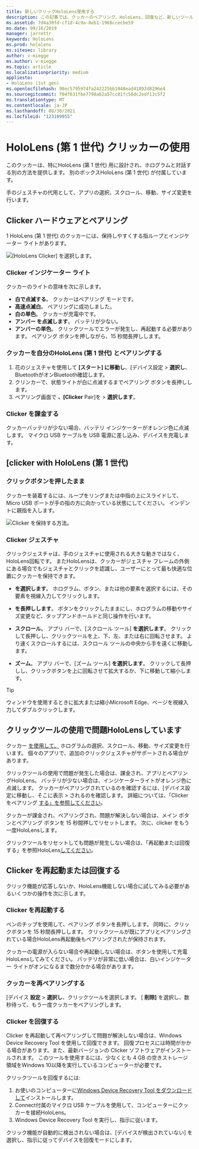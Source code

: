 ```yaml
---
title: 新しいクリックHoloLens使用する
description: この記事では、クッカーのペアリング、HoloLens、回復など、新しいツールを使用する方法について説明します。
ms.assetid: 7d4a30fd-cf1d-4c9a-8eb1-1968ccecbe59
ms.date: 09/16/2019
manager: jarrettr
keywords: HoloLens
ms.prod: hololens
ms.sitesec: library
author: v-miegge
ms.author: v-miegge
ms.topic: article
ms.localizationpriority: medium
appliesto:
- HoloLens (1st gen)
ms.openlocfilehash: 98ec5795974fa242225bb1048ead41892d8296e4
ms.sourcegitcommit: f04f631fbe7798a82a57cc01fc56dc2edf13c5f2
ms.translationtype: MT
ms.contentlocale: ja-JP
ms.lasthandoff: 08/30/2021
ms.locfileid: "123189955"
---
```

# <a name="use-the-hololens-1st-gen-clicker"></a>HoloLens (第 1 世代) クリッカーの使用

このクッカーは、特にHoloLens (第 1 世代) 用に設計され、ホログラムと対話する別の方法を提供します。 別のボックスHoloLens (第 1 世代) が付属しています。

手のジェスチャの代用として、アプリの選択、スクロール、移動、サイズ変更を行います。

## <a name="clicker-hardware-and-pairing"></a>Clicker ハードウェアとペアリング

1 HoloLens (第 1 世代) のクッカーには、保持しやすくする指ループとインジケーター ライトがあります。

![[HoloLens Clicker] を選択します。](images/use-hololens-clicker-1.png)

### <a name="clicker-indicator-lights"></a>Clicker インジケーター ライト

クッカーのライトの意味を次に示します。

- **白で点滅する**。 クッカーはペアリング モードです。
- **高速点滅白**。 ペアリングに成功しました。
- **白の単色**。 クッカーが充電中です。
- **アンバー を点滅します**。 バッテリが少ない。
- **アンバーの単色**。 クリックツールでエラーが発生し、再起動する必要があります。 ペアリング ボタンを押しながら、15 秒間長押しします。

### <a name="pair-the-clicker-with-your-hololens-1st-gen"></a>クッカーを自分のHoloLens (第 1 世代) とペアリングする

1. 花のジェスチャを使用して **[スタート] に移動し**、[デバイス設定  >  **選択し**、BluetoothがオンBluetooth確認します。
1. クリンカーで、状態ライトが白に点滅するまでペアリング ボタンを長押しします。
1. ペアリング画面で **、[Clicker** Pair]を  >  **選択します**。

### <a name="charge-the-clicker"></a>Clicker を課金する

クッカーバッテリが少ない場合、バッテリ インジケーターがオレンジ色に点滅します。 マイクロ USB ケーブルを USB 電源に差し込み、デバイスを充電します。

## <a name="use-the-clicker-with-hololens-1st-gen"></a>[clicker with HoloLens (第 1 世代)

### <a name="hold-the-clicker"></a>クリックボタンを押したまま

クッカーを装着するには、ループをリングまたは中指の上にスライドして、Micro USB ポートが手の指の方に向かっている状態にしてください。 インデントに親指を入します。

![Clicker を保持する方法。](images/use-hololens-clicker-2.png)

### <a name="clicker-gestures"></a>Clicker ジェスチャ

クリックジェスチャは、手のジェスチャに使用される大きな動きではなく、HoloLens回転です。 またHoloLensは、クッカーがジェスチャ フレームの外側にある場合でもジェスチャとクリックを認識[](hololens1-basic-usage.md)し、ユーザーにとって最も快適な位置にクッカーを保持できます。

- **を選択します**。 ホログラム、ボタン、または他の要素を選択するには、その要素を視線入力してクリックします。

- **を長押しします**。 ボタンをクリックしたままにし、ホログラムの移動やサイズ変更など、タップアンドホールドと同じ操作を行います。

- **スクロール**。 アプリ バーで、[スクロール ツール] **を選択します**。 クリックして長押しし、クリックツールを上、下、左、または右に回転させます。 より速くスクロールするには、スクロール ツールの中央から手を遠くに移動します。

- **ズーム**。 アプリ バーで、[ズーム ツール] **を選択します**。 クリックして長押しし、クリックボタンを上に回転させて拡大するか、下に移動して縮小します。

> [!TIP]
> ウィンドウを使用するときに拡大または縮小Microsoft Edge、ページを視線入力してダブルクリックします。

## <a name="im-having-problems-using-the-hololens-clicker"></a>クリックツールの使用で問題HoloLensしています

クッカー [を使用して、](hololens1-clicker.md) ホログラムの選択、スクロール、移動、サイズ変更を行います。 個々のアプリで、追加のクリックジェスチャがサポートされる場合があります。

クリックツールの使用で問題が発生した場合は、課金され、アプリとペアリングHoloLens。 バッテリが少ない場合は、インジケーターライトがオレンジ色に点滅します。 クッカーがペアリングされているのを確認するには、[デバイス設定に移動し、そこに表示  >  されるのを確認します。 詳細については、「Clicker をペアリング [する」を参照してください](hololens1-clicker.md)。

クッカーが課金され、ペアリングされ、問題が解決しない場合は、メイン ボタンとペアリング ボタンを 15 秒間押してリセットします。 次に、clicker をもう一度HoloLensします。

クリックツールをリセットしても問題が発生しない場合は、「再起動または回復する」を参照HoloLens[してください](hololens1-clicker.md#restart-or-recover-the-clicker)。
## <a name="restart-or-recover-the-clicker"></a>Clicker を再起動または回復する

クリック機能が応答しないか、HoloLens機能しない場合に試してみる必要があるいくつかの操作を次に示します。

### <a name="restart-the-clicker"></a>Clicker を再起動する

ペンのチップを使用して、ペアリング ボタンを長押しします。 同時に、クリックボタンを 15 秒間長押しします。 クリックツールが既にアプリとペアリングされている場合HoloLens再起動後もペアリングされたが保持されます。

クッカーの電源が入らない場合や再起動しない場合は、ボタンを使用して充電HoloLensしてみてください。 バッテリが非常に低い場合は、白いインジケーター ライトがオンになるまで数分かかる場合があります。

### <a name="re-pair-the-clicker"></a>クッカーを再ペアリングする

[デバイス **設定**  >  **選択し**、クリックツールを選択します。 [ **削除]** を選択し、数秒待って、もう一度クッカーをペアリングします。

### <a name="recover-the-clicker"></a>Clicker を回復する

Clicker を再起動して再ペアリングして問題が解決しない場合は、Windows Device Recovery Tool を使用して回復できます。 回復プロセスには時間がかかる場合があります。また、最新バージョンの Clicker ソフトウェアがインストールされます。 このツールを使用するには、少なくとも 4 GB の空きストレージ領域をWindows 10以降を実行しているコンピューターが必要です。

クリックツールを回復するには:

1. お使いのコンピューターに[Windows Device Recovery Tool をダウンロードして](https://dev.azure.com/ContentIdea/ContentIdea/_queries/query/8a004dbe-73f8-4a32-94bc-368fc2f2a895/)インストールします。
1. Connect付属のマイクロ USB ケーブルを使用して、コンピューターにクッカーを接続HoloLens。
1. Windows Device Recovery Tool を実行し、指示に従います。

クリック機能が自動的に検出されない場合は、[デバイスが検出されていない] を選択し、指示に従ってデバイスを回復モードにします。


